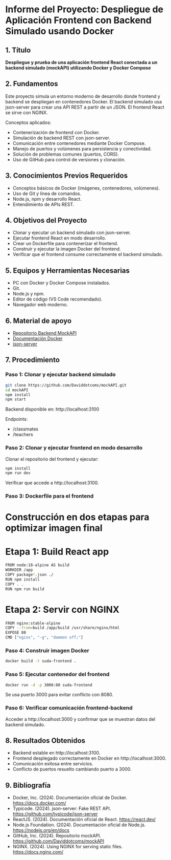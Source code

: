 # Informe del Proyecto: Despliegue de Aplicación Frontend con Backend Simulado usando Docker

## 1. Título  
**Despliegue y prueba de una aplicación frontend React conectada a un backend simulado (mockAPI) utilizando Docker y Docker Compose**

## 2. Fundamentos

Este proyecto simula un entorno moderno de desarrollo donde frontend y backend se despliegan en contenedores Docker. El backend simulado usa json-server para crear una API REST a partir de un JSON. El frontend React se sirve con NGINX.

Conceptos aplicados:
- Contenerización de frontend con Docker.
- Simulación de backend REST con json-server.
- Comunicación entre contenedores mediante Docker Compose.
- Manejo de puertos y volúmenes para persistencia y conectividad.
- Solución de problemas comunes (puertos, CORS).
- Uso de GitHub para control de versiones y clonación.

## 3. Conocimientos Previos Requeridos
- Conceptos básicos de Docker (imágenes, contenedores, volúmenes).
- Uso de Git y línea de comandos.
- Node.js, npm y desarrollo React.
- Entendimiento de APIs REST.

## 4. Objetivos del Proyecto
- Clonar y ejecutar un backend simulado con json-server.
- Ejecutar frontend React en modo desarrollo.
- Crear un Dockerfile para contenerizar el frontend.
- Construir y ejecutar la imagen Docker del frontend.
- Verificar que el frontend consume correctamente el backend simulado.

## 5. Equipos y Herramientas Necesarias
- PC con Docker y Docker Compose instalados.
- Git.
- Node.js y npm.
- Editor de código (VS Code recomendado).
- Navegador web moderno.

## 6. Material de apoyo
- [Repositorio Backend MockAPI](https://github.com/Daviddotcoms/mockAPI)  
- [Documentación Docker](https://docs.docker.com/)  
- [json-server](https://github.com/typicode/json-server)  

## 7. Procedimiento

### Paso 1: Clonar y ejecutar backend simulado
```bash
git clone https://github.com/Daviddotcoms/mockAPI.git
cd mockAPI
npm install
npm start
```
Backend disponible en: http://localhost:3100

Endpoints:
- /classmates
- /teachers
### Paso 2: Clonar y ejecutar frontend en modo desarrollo
Clonar el repositorio del frontend y ejecutar:
```bash
npm install
npm run dev
```
Verificar que accede a http://localhost:3100.

### Paso 3: Dockerfile para el frontend
# Construcción en dos etapas para optimizar imagen final

# Etapa 1: Build React app
```bash
FROM node:18-alpine AS build
WORKDIR /app
COPY package*.json ./
RUN npm install
COPY . .
RUN npm run build
```
# Etapa 2: Servir con NGINX
```bash
FROM nginx:stable-alpine
COPY --from=build /app/build /usr/share/nginx/html
EXPOSE 80
CMD ["nginx", "-g", "daemon off;"]
```

### Paso 4:  Construir imagen Docker
```bash
docker build -t suda-frontend .
```
### Paso 5: Ejecutar contenedor del frontend
```bash
docker run -d -p 3000:80 suda-frontend
```
Se usa puerto 3000 para evitar conflicto con 8080.
### Paso 6: Verificar comunicación frontend-backend

Acceder a http://localhost:3000 y confirmar que se muestran datos del backend simulado.
## 8. Resultados Obtenidos
- Backend estable en http://localhost:3100.
- Frontend desplegado correctamente en Docker en http://localhost:3000.
- Comunicación exitosa entre servicios.
- Conflicto de puertos resuelto cambiando puerto a 3000.
## 9. Bibliografía
- Docker, Inc. (2024). Documentación oficial de Docker. https://docs.docker.com/
- Typicode. (2024). json-server: Fake REST API. https://github.com/typicode/json-server
- ReactJS. (2024). Documentación oficial de React. https://react.dev/
- Node.js Foundation. (2024). Documentación oficial de Node.js. https://nodejs.org/en/docs
- GitHub, Inc. (2024). Repositorio mockAPI. https://github.com/Daviddotcoms/mockAPI
- NGINX. (2024). Using NGINX for serving static files. https://docs.nginx.com/

